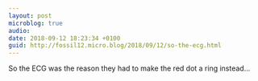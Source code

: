 ```yaml
---
layout: post
microblog: true
audio: 
date: 2018-09-12 18:23:34 +0100
guid: http://fossil12.micro.blog/2018/09/12/so-the-ecg.html
---
```

So the ECG was the reason they had to make the red dot a ring instead...

